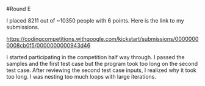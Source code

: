 #Round E

I placed 8211 out of ~10350 people with 6 points. Here is the link to my submissions. 

https://codingcompetitions.withgoogle.com/kickstart/submissions/00000000008cb0f5/0000000000943d46

I started participating in the competition half way through. I passed the samples and the first test case but the program took too long on the second test case. After reviewing the second test case inputs, I realized why it took too long. I was nesting too much loops with large iterations.